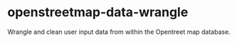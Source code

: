 # openstreetmap-data-wrangle
Wrangle and clean user input data from within the Opentreet map database. 
